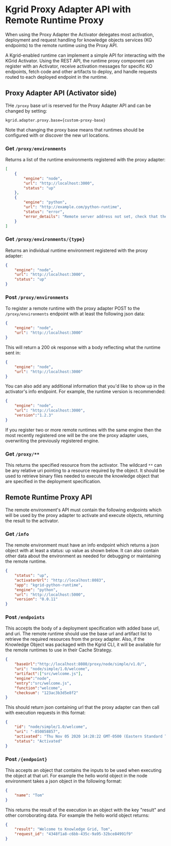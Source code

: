 # Kgrid Proxy Adapter API with Remote Runtime Proxy 


When using the Proxy Adapter the Activator delegates most activation, deployment and request handling for knowledge objects services (KO endpoints) to the remote runtime using the Proxy API.

A Kgrid-enabled runtime can implement a simple API for interacting with the KGrid Activator. Using the REST API, the runtime proxy component can register with an Activator, receive activation messages for specific KO endpoints, fetch code and other artifacts to deploy, and handle requests routed to each deployed endpoint in the runtime.

## Proxy Adapter API (Activator side)

THe `/proxy` base url is reserved for the Proxy Adapter API and can be changed by setting:
```
kgrid.adapter.proxy.base={custom-proxy-base}
```
Note that changing the proxy base means that runtimes should be configured with or discover the new url locations.

### Get `/proxy/environments`
Returns a list of the runtime environments registered with the proxy adapter:
```json
[
    {
        "engine": "node",
        "url": "http://localhost:3000",
        "status": "up"
    },
    {
        "engine": "python",
        "url": "http://example.com/python-runtime",
        "status": "error",
        "error_details": "Remote server address not set, check that the remote environment for node has been set up."
    }
]
```

### Get `/proxy/environments/{type}`
Returns an individual runtime environment registered with the proxy adapter:
```json
{
    "engine": "node",
    "url": "http://localhost:3000",
    "status": "up"
}
```

### Post `/proxy/environments`
To register a remote runtime with the proxy adapter POST to the `/proxy/environments` endpoint with at least the following json data:
```json
{
    "engine": "node",
    "url": "http://localhost:3000"
}
```
This will return a 200 ok response with a body reflecting what the runtime sent in:
```json
{
    "engine": "node",
    "url": "http://localhost:3000"
}
```
You can also add any additional information that you'd like to show up in the activator's info endpoint. For example, the runtime version is recommended:
```json
{
    "engine": "node",
    "url": "http://localhost:3000",
    "version":"1.2.3"
}
```

If you register two or more remote runtimes with the same engine then the most recently registered one will be the one the proxy adapter uses, overwriting the previously registered engine.


### Get `/proxy/**`

This returns the specified resource from the activator. The wildcard `**` can be any relative uri pointing to a resource required by the object.
 It should be used to retrieve binary files needed to execute the knowledge object that are specified in the deployment specification.

## Remote Runtime Proxy API

The remote environment's API must contain the following endpoints which will be used by the proxy adapter to activate and execute objects, returning the result to the activator.

### Get `/info`

The remote environment must have an info endpoint which returns a json object with at least a status: up value as shown below. It can also contain other data about the environment as needed for debugging or maintaining the remote runtime.
```json
{
    "status": "up",
    "activatorUrl": "http://localhost:8083",
    "app": "kgrid-python-runtime",
    "engine": "python",
    "url": "http://localhost:5000",
    "version": "0.0.11"
}
```

### Post `/endpoints`
This accepts the body of a deployment specification with added base url, and uri.
The remote runtime should use the base url and artifact list to retrieve the required resources from the proxy adapter.
Also, if the Knowledge Object was packaged with the Kgrid CLI, it will be
available for the remote runtimes to use in their Cache Strategy.
```json
{
    "baseUrl":"http://localhost:8080/proxy/node/simple/v1.0/",
    "uri": "node/simple/1.0/welcome",
    "artifact":["src/welcome.js"],
    "engine":"node",
    "entry":"src/welcome.js",
    "function":"welcome",
    "checksum": "123ac3b3d5e8f2"
}
```
This should return json containing url that the proxy adapter can then call with execution requests in this format:
```json
{
    "id": "node/simple/1.0/welcome",
    "uri": "-850858857",
    "activated": "Thu Nov 05 2020 14:28:22 GMT-0500 (Eastern Standard Time)",
    "status": "Activated"
}
```

### Post `/{endpoint}`
This accepts an object that contains the inputs to be used when executing the object at that url. For example the hello world
object in the node environment takes a json object in the following format:
```json
{
    "name": "Tom"
}
```

This returns the result of the execution in an object with the key "result" and other corroborating data.
For example the hello world object returns:
```json
{
    "result": "Welcome to Knowledge Grid, Tom",
    "request_id": "4348f1a8-c6bb-435c-9a95-32bce84991f9"
}
``` 

